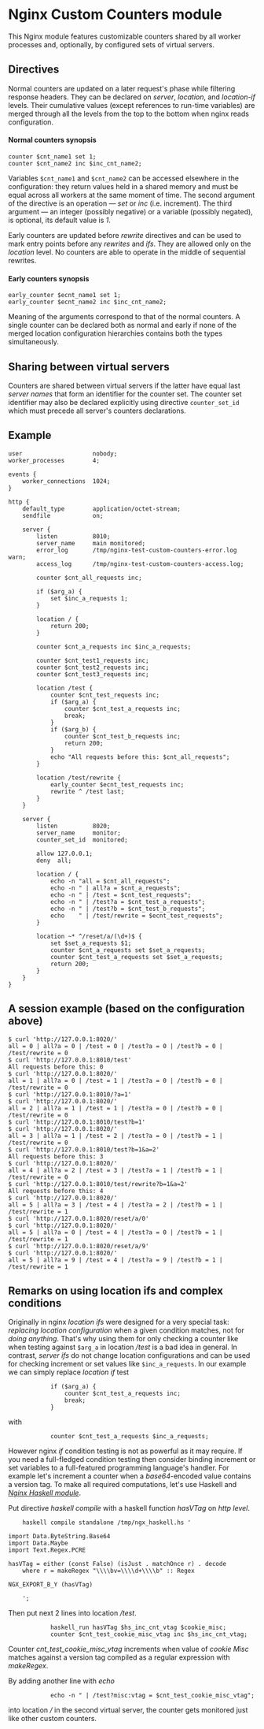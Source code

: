 Nginx Custom Counters module
============================

This Nginx module features customizable counters shared by all worker processes
and, optionally, by configured sets of virtual servers.

Directives
----------

Normal counters are updated on a later request's phase while filtering response
headers. They can be declared on *server*, *location*, and *location-if* levels.
Their cumulative values (except references to run-time variables) are merged
through all the levels from the top to the bottom when nginx reads
configuration.

#### Normal counters synopsis

```nginx
counter $cnt_name1 set 1;
counter $cnt_name2 inc $inc_cnt_name2;
```

Variables ``$cnt_name1`` and ``$cnt_name2`` can be accessed elsewhere in the
configuration: they return values held in a shared memory and must be equal
across all workers at the same moment of time. The second argument of the
directive is an operation &mdash; *set* or *inc* (i.e. increment). The third
argument &mdash; an integer (possibly negative) or a variable (possibly
negated), is optional, its default value is *1*.

Early counters are updated before *rewrite* directives and can be used to mark
entry points before any *rewrites* and *ifs*. They are allowed only on the
*location* level. No counters are able to operate in the middle of sequential
rewrites.

#### Early counters synopsis

```nginx
early_counter $ecnt_name1 set 1;
early_counter $ecnt_name2 inc $inc_cnt_name2;
```

Meaning of the arguments correspond to that of the normal counters. A single
counter can be declared both as normal and early if none of the merged location
configuration hierarchies contains both the types simultaneously.

Sharing between virtual servers
-------------------------------

Counters are shared between virtual servers if the latter have equal last
*server names* that form an identifier for the counter set. The counter set
identifier may also be declared explicitly using directive ``counter_set_id``
which must precede all server's counters declarations.

Example
-------

```nginx
user                    nobody;
worker_processes        4;

events {
    worker_connections  1024;
}

http {
    default_type        application/octet-stream;
    sendfile            on;

    server {
        listen          8010;
        server_name     main monitored;
        error_log       /tmp/nginx-test-custom-counters-error.log warn;
        access_log      /tmp/nginx-test-custom-counters-access.log;

        counter $cnt_all_requests inc;

        if ($arg_a) {
            set $inc_a_requests 1;
        }

        location / {
            return 200;
        }

        counter $cnt_a_requests inc $inc_a_requests;

        counter $cnt_test1_requests inc;
        counter $cnt_test2_requests inc;
        counter $cnt_test3_requests inc;

        location /test {
            counter $cnt_test_requests inc;
            if ($arg_a) {
                counter $cnt_test_a_requests inc;
                break;
            }
            if ($arg_b) {
                counter $cnt_test_b_requests inc;
                return 200;
            }
            echo "All requests before this: $cnt_all_requests";
        }

        location /test/rewrite {
            early_counter $ecnt_test_requests inc;
            rewrite ^ /test last;
        }
    }

    server {
        listen          8020;
        server_name     monitor;
        counter_set_id  monitored;

        allow 127.0.0.1;
        deny  all;

        location / {
            echo -n "all = $cnt_all_requests";
            echo -n " | all?a = $cnt_a_requests";
            echo -n " | /test = $cnt_test_requests";
            echo -n " | /test?a = $cnt_test_a_requests";
            echo -n " | /test?b = $cnt_test_b_requests";
            echo    " | /test/rewrite = $ecnt_test_requests";
        }

        location ~* ^/reset/a/(\d+)$ {
            set $set_a_requests $1;
            counter $cnt_a_requests set $set_a_requests;
            counter $cnt_test_a_requests set $set_a_requests;
            return 200;
        }
    }
}
```

A session example (based on the configuration above)
----------------------------------------------------

```ShellSession
$ curl 'http://127.0.0.1:8020/'
all = 0 | all?a = 0 | /test = 0 | /test?a = 0 | /test?b = 0 | /test/rewrite = 0
$ curl 'http://127.0.0.1:8010/test'
All requests before this: 0
$ curl 'http://127.0.0.1:8020/'
all = 1 | all?a = 0 | /test = 1 | /test?a = 0 | /test?b = 0 | /test/rewrite = 0
$ curl 'http://127.0.0.1:8010/?a=1'
$ curl 'http://127.0.0.1:8020/'
all = 2 | all?a = 1 | /test = 1 | /test?a = 0 | /test?b = 0 | /test/rewrite = 0
$ curl 'http://127.0.0.1:8010/test?b=1'
$ curl 'http://127.0.0.1:8020/'
all = 3 | all?a = 1 | /test = 2 | /test?a = 0 | /test?b = 1 | /test/rewrite = 0
$ curl 'http://127.0.0.1:8010/test?b=1&a=2'
All requests before this: 3
$ curl 'http://127.0.0.1:8020/'
all = 4 | all?a = 2 | /test = 3 | /test?a = 1 | /test?b = 1 | /test/rewrite = 0
$ curl 'http://127.0.0.1:8010/test/rewrite?b=1&a=2'
All requests before this: 4
$ curl 'http://127.0.0.1:8020/'
all = 5 | all?a = 3 | /test = 4 | /test?a = 2 | /test?b = 1 | /test/rewrite = 1
$ curl 'http://127.0.0.1:8020/reset/a/0'
$ curl 'http://127.0.0.1:8020/'
all = 5 | all?a = 0 | /test = 4 | /test?a = 0 | /test?b = 1 | /test/rewrite = 1
$ curl 'http://127.0.0.1:8020/reset/a/9'
$ curl 'http://127.0.0.1:8020/'
all = 5 | all?a = 9 | /test = 4 | /test?a = 9 | /test?b = 1 | /test/rewrite = 1
```

Remarks on using location ifs and complex conditions
----------------------------------------------------

Originally in nginx *location ifs* were designed for a very special task:
*replacing location configuration* when a given condition matches, not for
*doing anything*. That's why using them for only checking a counter like when
testing against ``$arg_a`` in location */test* is a bad idea in general. In
contrast, *server ifs* do not change location configurations and can be used for
checking increment or set values like ``$inc_a_requests``. In our example we can
simply replace *location if* test

```nginx
            if ($arg_a) {
                counter $cnt_test_a_requests inc;
                break;
            }
```

with

```nginx
            counter $cnt_test_a_requests $inc_a_requests;
```

However nginx *if* condition testing is not as powerful as it may require. If
you need a full-fledged condition testing then consider binding increment or
set variables to a full-featured programming language's handler. For example
let's increment a counter when a *base64*-encoded value contains a version tag.
To make all required computations, let's use Haskell and [*Nginx Haskell
module*](http://github.com/lyokha/nginx-haskell-module).

Put directive *haskell compile* with a haskell function *hasVTag* on *http
level*.

```nginx
    haskell compile standalone /tmp/ngx_haskell.hs '

import Data.ByteString.Base64
import Data.Maybe
import Text.Regex.PCRE

hasVTag = either (const False) (isJust . matchOnce r) . decode
    where r = makeRegex "\\\\bv=\\\\d+\\\\b" :: Regex

NGX_EXPORT_B_Y (hasVTag)

    ';
```

Then put next 2 lines into location */test*.

```nginx
            haskell_run hasVTag $hs_inc_cnt_vtag $cookie_misc;
            counter $cnt_test_cookie_misc_vtag inc $hs_inc_cnt_vtag;
```

Counter *cnt_test_cookie_misc_vtag* increments when value of *cookie Misc*
matches against a version tag compiled as a regular expression with *makeRegex*.

By adding another line with *echo*

```nginx
            echo -n " | /test?misc:vtag = $cnt_test_cookie_misc_vtag";
```

into location */* in the second virtual server, the counter gets monitored just
like other custom counters.

